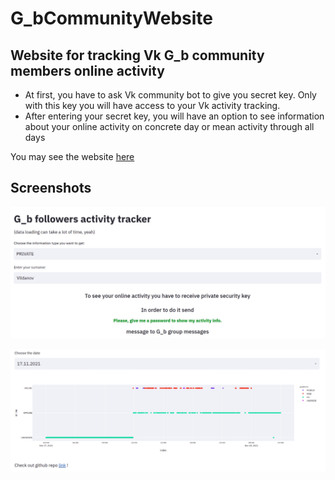 # G_bCommunityWebsite
## Website for tracking Vk G_b community members online activity

* At first, you have to ask Vk community bot to give you secret key.
Only with this key you will have access to your Vk activity tracking.
* After entering your secret key, you will have an option to see information
about your online activity on concrete day or mean activity through all days

You may see the website [here](https://general-bum-activity-tracker.herokuapp.com/)

## Screenshots
![Main screenshot](screenshots/main.jpg?raw=true "Main screenshot")

![Plot screenshot](screenshots/plot.jpg?raw=true "Plot screenshot") 